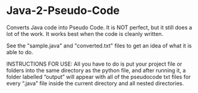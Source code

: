 # Java-2-Pseudo-Code
Converts Java code into Pseudo Code. It is NOT perfect, but it still does a lot of the work. It works best when the code is cleanly written.

See the "sample.java" and "converted.txt" files to get an idea of what it is able to do.

INSTRUCTIONS FOR USE:
All you have to do is put your project file or folders into the same directory as the python file, and after running it, a folder labelled “output” will appear with all of the pseudocode txt files for every “.java” file inside the current directory and all nested directories.
